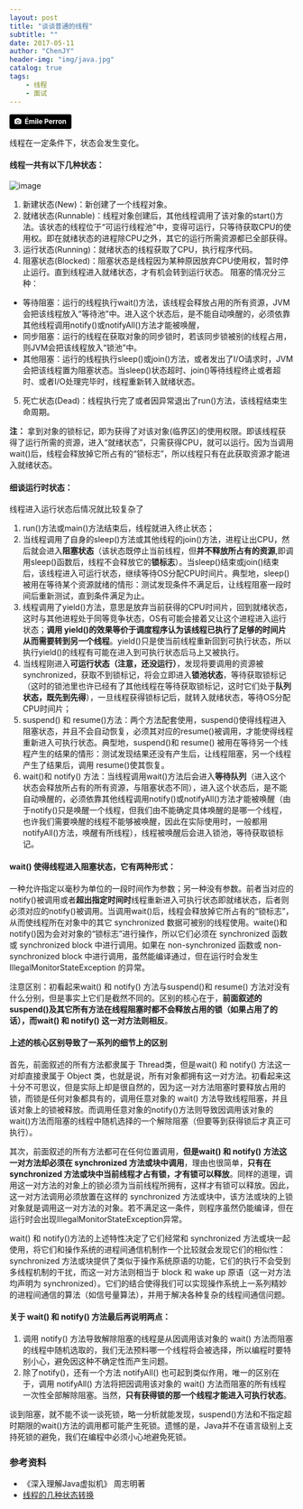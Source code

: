 ```yaml
---
layout: post
title: "谈谈普通的线程"
subtitle: ""
date: 2017-05-11
author: "ChenJY"
header-img: "img/java.jpg"
catalog: true
tags: 
    - 线程
    - 面试
---
```


<a style="background-color:black;color:white;text-decoration:none;padding:4px 6px;font-family:-apple-system, BlinkMacSystemFont, &quot;San Francisco&quot;, &quot;Helvetica Neue&quot;, Helvetica, Ubuntu, Roboto, Noto, &quot;Segoe UI&quot;, Arial, sans-serif;font-size:12px;font-weight:bold;line-height:1.2;display:inline-block;border-radius:3px;" href="https://unsplash.com/@emilep?utm_medium=referral&amp;utm_campaign=photographer-credit&amp;utm_content=creditBadge" target="_blank" rel="noopener noreferrer" title="Download free do whatever you want high-resolution photos from Émile Perron"><span style="display:inline-block;padding:2px 3px;"><svg xmlns="http://www.w3.org/2000/svg" style="height:12px;width:auto;position:relative;vertical-align:middle;top:-1px;fill:white;" viewBox="0 0 32 32"><title></title><path d="M20.8 18.1c0 2.7-2.2 4.8-4.8 4.8s-4.8-2.1-4.8-4.8c0-2.7 2.2-4.8 4.8-4.8 2.7.1 4.8 2.2 4.8 4.8zm11.2-7.4v14.9c0 2.3-1.9 4.3-4.3 4.3h-23.4c-2.4 0-4.3-1.9-4.3-4.3v-15c0-2.3 1.9-4.3 4.3-4.3h3.7l.8-2.3c.4-1.1 1.7-2 2.9-2h8.6c1.2 0 2.5.9 2.9 2l.8 2.4h3.7c2.4 0 4.3 1.9 4.3 4.3zm-8.6 7.5c0-4.1-3.3-7.5-7.5-7.5-4.1 0-7.5 3.4-7.5 7.5s3.3 7.5 7.5 7.5c4.2-.1 7.5-3.4 7.5-7.5z"></path></svg></span><span style="display:inline-block;padding:2px 3px;">Émile Perron</span></a>

线程在一定条件下，状态会发生变化。

#### 线程一共有以下几种状态：

![image](http://img.blog.csdn.net/20140828202610671)

1. 新建状态(New)：新创建了一个线程对象。
2. 就绪状态(Runnable)：线程对象创建后，其他线程调用了该对象的start()方法。该状态的线程位于“可运行线程池”中，变得可运行，只等待获取CPU的使用权。即在就绪状态的进程除CPU之外，其它的运行所需资源都已全部获得。
3. 运行状态(Running)：就绪状态的线程获取了CPU，执行程序代码。
4. 阻塞状态(Blocked)：阻塞状态是线程因为某种原因放弃CPU使用权，暂时停止运行。直到线程进入就绪状态，才有机会转到运行状态。
阻塞的情况分三种：
* 等待阻塞：运行的线程执行wait()方法，该线程会释放占用的所有资源，JVM会把该线程放入“等待池”中。进入这个状态后，是不能自动唤醒的，必须依靠其他线程调用notify()或notifyAll()方法才能被唤醒，
* 同步阻塞：运行的线程在获取对象的同步锁时，若该同步锁被别的线程占用，则JVM会把该线程放入“锁池”中。
* 其他阻塞：运行的线程执行sleep()或join()方法，或者发出了I/O请求时，JVM会把该线程置为阻塞状态。当sleep()状态超时、join()等待线程终止或者超时、或者I/O处理完毕时，线程重新转入就绪状态。
5. 死亡状态(Dead)：线程执行完了或者因异常退出了run()方法，该线程结束生命周期。

<b>注：</b> 拿到对象的锁标记，即为获得了对该对象(临界区)的使用权限。即该线程获得了运行所需的资源，进入“就绪状态”，只需获得CPU，就可以运行。因为当调用wait()后，线程会释放掉它所占有的“锁标志”，所以线程只有在此获取资源才能进入就绪状态。

#### 细谈运行时状态：
线程进入运行状态后情况就比较复杂了 
1. run()方法或main()方法结束后，线程就进入终止状态； 
2. 当线程调用了自身的sleep()方法或其他线程的join()方法，进程让出CPU，然后就会进入<b>阻塞状态</b>（该状态既停止当前线程，但<b>并不释放所占有的资源</b>,即调用sleep()函数后，线程不会释放它的<b>锁标志</b>）。当sleep()结束或join()结束后，该线程进入可运行状态，继续等待OS分配CPU时间片。典型地，sleep()被用在等待某个资源就绪的情形：测试发现条件不满足后，让线程阻塞一段时间后重新测试，直到条件满足为止。
3. 线程调用了yield()方法，意思是放弃当前获得的CPU时间片，回到就绪状态，这时与其他进程处于同等竞争状态，OS有可能会接着又让这个进程进入运行状态；<b>调用 yield()的效果等价于调度程序认为该线程已执行了足够的时间片从而需要转到另一个线程</b>。yield()只是使当前线程重新回到可执行状态，所以执行yield()的线程有可能在进入到可执行状态后马上又被执行。
4. 当线程刚进入<b>可运行状态（注意，还没运行）</b>，发现将要调用的资源被 synchronized，获取不到锁标记，将会立即进入<b>锁池状态</b>，等待获取锁标记（这时的锁池里也许已经有了其他线程在等待获取锁标记，这时它们处于<b>队列状态，既先到先得</b>），一旦线程获得锁标记后，就转入就绪状态，等待OS分配CPU时间片；
5. suspend() 和 resume()方法：两个方法配套使用，suspend()使得线程进入阻塞状态，并且不会自动恢复，必须其对应的resume()被调用，才能使得线程重新进入可执行状态。典型地，suspend()和 resume() 被用在等待另一个线程产生的结果的情形：测试发现结果还没有产生后，让线程阻塞，另一个线程产生了结果后，调用 resume()使其恢复。 
6. wait()和 notify() 方法：当线程调用wait()方法后会进入<b>等待队列</b>（进入这个状态会释放所占有的所有资源，与阻塞状态不同），进入这个状态后，是不能自动唤醒的，必须依靠其他线程调用notify()或notifyAll()方法才能被唤醒（由于notify()只是唤醒一个线程，但我们由不能确定具体唤醒的是哪一个线程，也许我们需要唤醒的线程不能够被唤醒，因此在实际使用时，一般都用notifyAll()方法，唤醒有所线程），线程被唤醒后会进入锁池，等待获取锁标记。 

#### wait() 使得线程进入阻塞状态，它有两种形式：
一种允许指定以毫秒为单位的一段时间作为参数；另一种没有参数。前者当对应的notify()被调用或者<b>超出指定时间时</b>线程重新进入可执行状态即就绪状态，后者则必须对应的notify()被调用。当调用wait()后，线程会释放掉它所占有的“锁标志”，从而使线程所在对象中的其它 synchronized 数据可被别的线程使用。waite()和notify()因为会对对象的“锁标志”进行操作，所以它们必须在 synchronized 函数或 synchronized block 中进行调用。如果在 non-synchronized 函数或 non-synchronized block 中进行调用，虽然能编译通过，但在运行时会发生 IllegalMonitorStateException 的异常。
 
注意区别：初看起来wait() 和 notify() 方法与suspend()和 resume() 方法对没有什么分别，但是事实上它们是截然不同的。区别的核心在于，<b>前面叙述的suspend()及其它所有方法在线程阻塞时都不会释放占用的锁（如果占用了的话），而wait() 和 notify() 这一对方法则相反</b>。

#### 上述的核心区别导致了一系列的细节上的区别
首先，前面叙述的所有方法都隶属于 Thread类，但是wait() 和 notify() 方法这一对却直接隶属于 Object 类，也就是说，所有对象都拥有这一对方法。初看起来这十分不可思议，但是实际上却是很自然的，因为这一对方法阻塞时要释放占用的锁，而锁是任何对象都具有的，调用任意对象的 wait() 方法导致线程阻塞，并且该对象上的锁被释放。而调用任意对象的notify()方法则导致因调用该对象的 wait()方法而阻塞的线程中随机选择的一个解除阻塞（但要等到获得锁后才真正可执行）。

其次，前面叙述的所有方法都可在任何位置调用，<b>但是wait() 和 notify() 方法这一对方法却必须在 synchronized 方法或块中调用</b>，理由也很简单，<b>只有在 synchronized 方法或块中当前线程才占有锁，才有锁可以释放</b>。同样的道理，调用这一对方法的对象上的锁必须为当前线程所拥有，这样才有锁可以释放。因此，这一对方法调用必须放置在这样的 synchronized 方法或块中，该方法或块的上锁对象就是调用这一对方法的对象。若不满足这一条件，则程序虽然仍能编译，但在运行时会出现IllegalMonitorStateException异常。

wait() 和 notify()方法的上述特性决定了它们经常和 synchronized 方法或块一起使用，将它们和操作系统的进程间通信机制作一个比较就会发现它们的相似性：synchronized 方法或块提供了类似于操作系统原语的功能，它们的执行不会受到多线程机制的干扰，而这一对方法则相当于 block 和 wake up 原语（这一对方法均声明为 synchronized）。它们的结合使得我们可以实现操作系统上一系列精妙的进程间通信的算法（如信号量算法），并用于解决各种复杂的线程间通信问题。

#### 关于 wait() 和 notify() 方法最后再说明两点：
1. 调用 notify() 方法导致解除阻塞的线程是从因调用该对象的 wait() 方法而阻塞的线程中随机选取的，我们无法预料哪一个线程将会被选择，所以编程时要特别小心，避免因这种不确定性而产生问题。
2. 除了notify()，还有一个方法 notifyAll() 也可起到类似作用，唯一的区别在于，调用 notifyAll() 方法将把因调用该对象的 wait() 方法而阻塞的所有线程一次性全部解除阻塞。当然，<b>只有获得锁的那一个线程才能进入可执行状态</b>。

谈到阻塞，就不能不谈一谈死锁，略一分析就能发现，suspend()方法和不指定超时期限的wait()方法的调用都可能产生死锁。遗憾的是，Java并不在语言级别上支持死锁的避免，我们在编程中必须小心地避免死锁。

### 参考资料
* 《深入理解Java虚拟机》 周志明著
* [线程的几种状态转换](http://blog.csdn.net/sinat_36042530/article/details/52565296)
